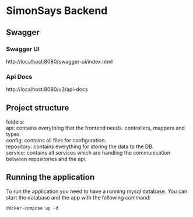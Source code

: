 # SimonSays Backend

## Swagger
### Swagger UI
http://localhost:8080/swagger-ui/index.html

### Api Docs
http://localhost:8080/v3/api-docs

## Project structure
folders: <br>
api: contains everything that the frontend needs. controllers, mappers and types <br>
config: contains all files for configuration.<br>
repository: contains everything for storing the data to the DB.<br>
service: contains all services which are handling the communication between repositories and the api.<br>

## Running the application
To run the application you need to have a running mysql database. You can start the database and the app with the following command:
```shell
docker-compose up -d
```
